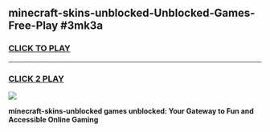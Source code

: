 
## minecraft-skins-unblocked-Unblocked-Games-Free-Play #3mk3a
<h3>
<a href="https://us.freeplayer.one?title=minecraft-skins-unblocked&ref=9M">CLICK TO PLAY</a></h3>
<hr>

<h3>
<a href="https://us.freeplayer.one?title=minecraft-skins-unblocked&ref=9M">CLICK 2 PLAY</a>
  
</h3>

<a href="https://us.freeplayer.one?title=minecraft-skins-unblocked&ref=9M"><img src="https://clearcache.store/games.png"></a>


**minecraft-skins-unblocked games unblocked: Your Gateway to Fun and Accessible Online Gaming**
